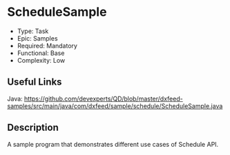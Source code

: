 # ScheduleSample

* Type: Task
* Epic: Samples
* Required: Mandatory
* Functional: Base
* Complexity: Low

## Useful Links

Java:
https://github.com/devexperts/QD/blob/master/dxfeed-samples/src/main/java/com/dxfeed/sample/schedule/ScheduleSample.java

## Description

A sample program that demonstrates different use cases of Schedule API.
